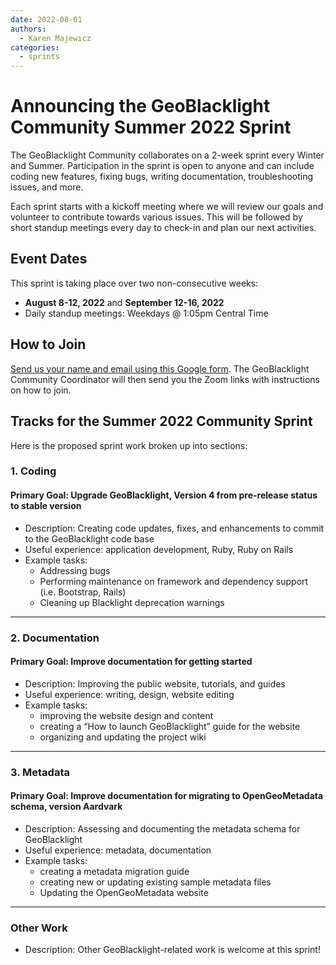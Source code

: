 ```yaml
---
date: 2022-08-01
authors: 
  - Karen Majewicz
categories:
  - sprints
---
```


# Announcing the GeoBlacklight Community Summer 2022 Sprint

The GeoBlacklight Community collaborates on a 2-week sprint every Winter and Summer. Participation in the sprint is open to anyone and can include coding new features, fixing bugs, writing documentation, troubleshooting issues, and more.

<!-- more -->

Each sprint starts with a kickoff meeting where we will review our goals and volunteer to contribute towards various issues. This will be followed by short standup meetings every day to check-in and plan our next activities.

## Event Dates
This sprint is taking place over two non-consecutive weeks:

- **August 8-12, 2022** and **September 12-16, 2022**
- Daily standup meetings: Weekdays @ 1:05pm Central Time

## How to Join
[Send us your name and email using this Google form](https://forms.gle/gA1Pe1f5tKa3udkF6).  The GeoBlacklight Community Coordinator will then send you the Zoom links with instructions on how to join.


## Tracks for the Summer 2022 Community Sprint
Here is the proposed sprint work broken up into sections:

### 1. Coding

#### Primary Goal: Upgrade GeoBlacklight, Version 4 from pre-release status to stable version

* Description: Creating code updates, fixes, and enhancements to commit to the GeoBlacklight code base
* Useful experience: application development, Ruby, Ruby on Rails
* Example tasks:
  - Addressing bugs
  - Performing maintenance on framework and dependency support (i.e. Bootstrap, Rails)
  - Cleaning up Blacklight deprecation warnings

-------------
### 2. Documentation

#### Primary Goal: Improve documentation for getting started

* Description: Improving the public website, tutorials, and guides
* Useful experience: writing, design, website editing
* Example tasks:
  - improving the website design and content
  - creating a “How to launch GeoBlacklight” guide for the website
  - organizing and updating the project wiki
 
--------------
### 3. Metadata

#### Primary Goal: Improve documentation for migrating to OpenGeoMetadata schema, version Aardvark

* Description: Assessing and documenting the metadata schema for GeoBlacklight
* Useful experience: metadata, documentation
* Example tasks:
  - creating a metadata migration guide
  - creating new or updating existing sample metadata files
  - Updating the OpenGeoMetadata website

--------------

### Other Work

* Description: Other GeoBlacklight-related work is welcome at this sprint!
